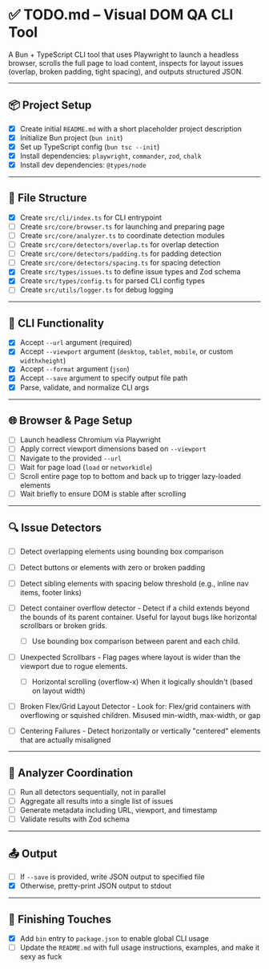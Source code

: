 # ✅ TODO.md – Visual DOM QA CLI Tool

A Bun + TypeScript CLI tool that uses Playwright to launch a headless browser, scrolls the full page to load content, inspects for layout issues (overlap, broken padding, tight spacing), and outputs structured JSON.

---

## 📦 Project Setup

- [x] Create initial `README.md` with a short placeholder project description
- [x] Initialize Bun project (`bun init`)
- [x] Set up TypeScript config (`bun tsc --init`)
- [x] Install dependencies: `playwright`, `commander`, `zod`, `chalk`
- [x] Install dev dependencies: `@types/node`

---

## 📁 File Structure

- [x] Create `src/cli/index.ts` for CLI entrypoint
- [ ] Create `src/core/browser.ts` for launching and preparing page
- [ ] Create `src/core/analyzer.ts` to coordinate detection modules
- [ ] Create `src/core/detectors/overlap.ts` for overlap detection
- [ ] Create `src/core/detectors/padding.ts` for padding detection
- [ ] Create `src/core/detectors/spacing.ts` for spacing detection
- [x] Create `src/types/issues.ts` to define issue types and Zod schema
- [x] Create `src/types/config.ts` for parsed CLI config types
- [ ] Create `src/utils/logger.ts` for debug logging

---

## 🧠 CLI Functionality

- [x] Accept `--url` argument (required)
- [x] Accept `--viewport` argument (`desktop`, `tablet`, `mobile`, or custom `widthxheight`)
- [x] Accept `--format` argument (`json`)
- [x] Accept `--save` argument to specify output file path
- [x] Parse, validate, and normalize CLI args

---

## 🌐 Browser & Page Setup

- [ ] Launch headless Chromium via Playwright
- [ ] Apply correct viewport dimensions based on `--viewport`
- [ ] Navigate to the provided `--url`
- [ ] Wait for page load (`load` or `networkidle`)
- [ ] Scroll entire page top to bottom and back up to trigger lazy-loaded elements
- [ ] Wait briefly to ensure DOM is stable after scrolling

---

## 🔍 Issue Detectors

- [ ] Detect overlapping elements using bounding box comparison
- [ ] Detect buttons or elements with zero or broken padding
- [ ] Detect sibling elements with spacing below threshold (e.g., inline nav items, footer links)
- [ ] Detect container overflow detector - Detect if a child extends beyond the bounds of its parent container. Useful for layout bugs like horizontal scrollbars or broken grids.
  - [ ] Use bounding box comparison between parent and each child.
- [ ] Unexpected Scrollbars - Flag pages where layout is wider than the viewport due to rogue elements.
  - [ ] Horizontal scrolling (overflow-x) When it logically shouldn't (based on layout width)
- [ ] Broken Flex/Grid Layout Detector - Look for: Flex/grid containers with overflowing or squished children. Misused min-width, max-width, or gap
- [ ] Centering Failures - Detect horizontally or vertically "centered" elements that are actually misaligned


---

## 🧩 Analyzer Coordination

- [ ] Run all detectors sequentially, not in parallel
- [ ] Aggregate all results into a single list of issues
- [ ] Generate metadata including URL, viewport, and timestamp
- [ ] Validate results with Zod schema

---

## 📤 Output

- [ ] If `--save` is provided, write JSON output to specified file
- [x] Otherwise, pretty-print JSON output to stdout

---

## 🧼 Finishing Touches

- [x] Add `bin` entry to `package.json` to enable global CLI usage
- [ ] Update the `README.md` with full usage instructions, examples, and make it sexy as fuck